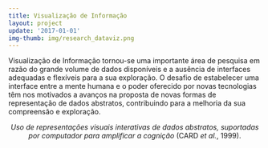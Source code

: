 ```yaml
---
title: Visualização de Informação
layout: project
update: '2017-01-01'
img-thumb: img/research_dataviz.png
---
```


Visualização de Informação tornou-se uma importante área de pesquisa em razão do grande volume de dados disponíveis e a ausência de interfaces adequadas e flexíveis para a sua exploração. O desafio de estabelecer uma interface entre a mente humana e o poder oferecido por novas tecnologias têm nos motivados a avanços na proposta de novas formas de representação de dados abstratos, contribuindo para a melhoria da sua compreensão e exploração.

<CENTER>
  <I>Uso de representações visuais interativas de dados abstratos, suportadas por computador para amplificar a cognição</I> (CARD <i>et al.</I>, 1999).
  </CENTER>
